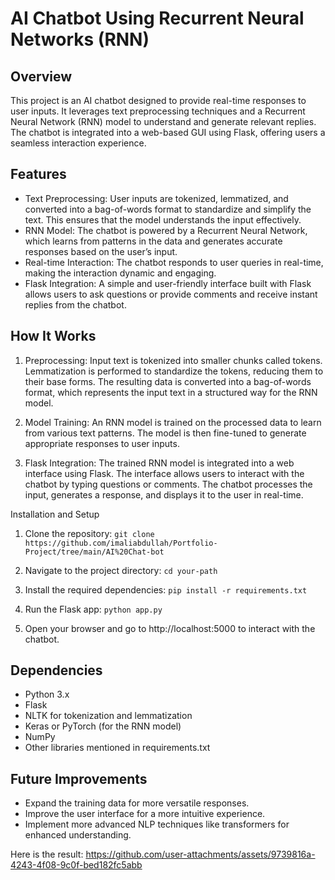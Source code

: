 # AI Chatbot Using Recurrent Neural Networks (RNN)
## Overview
This project is an AI chatbot designed to provide real-time responses to user inputs. It leverages text preprocessing techniques and a Recurrent Neural Network (RNN) model to understand and generate relevant replies. The chatbot is integrated into a web-based GUI using Flask, offering users a seamless interaction experience.

## Features
- Text Preprocessing: User inputs are tokenized, lemmatized, and converted into a bag-of-words format to standardize and simplify the text. This ensures that the model understands the input effectively.
- RNN Model: The chatbot is powered by a Recurrent Neural Network, which learns from patterns in the data and generates accurate responses based on the user’s input.
- Real-time Interaction: The chatbot responds to user queries in real-time, making the interaction dynamic and engaging.
- Flask Integration: A simple and user-friendly interface built with Flask allows users to ask questions or provide comments and receive instant replies from the chatbot.

## How It Works
1. Preprocessing:
Input text is tokenized into smaller chunks called tokens.
Lemmatization is performed to standardize the tokens, reducing them to their base forms.
The resulting data is converted into a bag-of-words format, which represents the input text in a structured way for the RNN model.

2. Model Training:
An RNN model is trained on the processed data to learn from various text patterns.
The model is then fine-tuned to generate appropriate responses to user inputs.

3. Flask Integration:
The trained RNN model is integrated into a web interface using Flask.
The interface allows users to interact with the chatbot by typing questions or comments.
The chatbot processes the input, generates a response, and displays it to the user in real-time.

Installation and Setup
1. Clone the repository:
```git clone https://github.com/imaliabdullah/Portfolio-Project/tree/main/AI%20Chat-bot```

2. Navigate to the project directory:
```cd your-path```

3. Install the required dependencies:
```pip install -r requirements.txt```

4. Run the Flask app:
```python app.py```

5. Open your browser and go to http://localhost:5000 to interact with the chatbot.

## Dependencies
- Python 3.x
- Flask
- NLTK for tokenization and lemmatization
- Keras or PyTorch (for the RNN model)
- NumPy
- Other libraries mentioned in requirements.txt

## Future Improvements
- Expand the training data for more versatile responses.
- Improve the user interface for a more intuitive experience.
- Implement more advanced NLP techniques like transformers for enhanced understanding.

Here is the result:
https://github.com/user-attachments/assets/9739816a-4243-4f08-9c0f-bed182fc5abb

